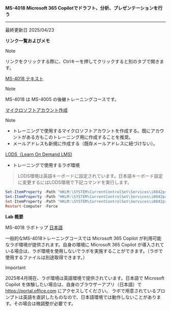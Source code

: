 **MS-4018 Microsoft 365 Copilotでドラフト、分析、プレゼンテーションを行う**
***

最終更新日 2025/04/23

**リンク一覧およびメモ**
> [!NOTE]
> リンクをクリックする際に、Ctrlキーを押してクリックすると別のタブで開きます。

[MS-4018 テキスト](https://learn.microsoft.com/ja-jp/training/paths/draft-analyze-present-microsoft-365-copilot/)

> [!NOTE]
> MS-4018 は MS-4005 の後継トレーニングコースです。


[マイクロソフトアカウント作成](https://account.microsoft.com/account/Account)

> [!NOTE]
> - トレーニングで使用するマイクロソフトアカウントを作成する。既にアカウントがある方もこのトレーニング用に作成することを推奨。
> - メールアドレスも新規に作成する（既存メールアドレスに紐づけない）。

[LODS（Learn On Demand LMS)](https://esi.learnondemand.net/User/Login?ReturnUrl=%2F)

- トレーニングで使用するラボ環境

 > LODS環境は英語キーボードに設定されています。日本語キーボード設定に変更するにはLODS環境で下記コマンドを実行します。

```powershell
Set-ItemProperty -Path "HKLM:\SYSTEM\CurrentControlSet\Services\i8042prt\Parameters" -Name "LayerDriver JPN" -Value "kbd106.dll"
Set-ItemProperty -Path "HKLM:\SYSTEM\CurrentControlSet\Services\i8042prt\Parameters" -Name "OverrideKeyboardType" -Value 7
Set-ItemProperty -Path "HKLM:\SYSTEM\CurrentControlSet\Services\i8042prt\Parameters" -Name "OverrideKeyboardSubtype" -Value 2
Restart-Computer -Force
```

**Lab 概要**

MS-4018 ラボトップ [日本語](https://github.com/MicrosoftLearning/MS-4018-Draft-analyze-present-Microsoft-365-Copilot.ja-jp/tree/main/Instructions/Labs)

一般的なMS-4018トレーニングコースでは Microsoft 365 Copilot が利用可能なラボ環境が提供されます。自身の環境に Microsoft 365 Copilot が導入されている場合は、ラボ環境を使用しないでラボを実施することができます。（ラボで使用するファイルは別途取得できます。）

> [!IMPORTANT]
> 2025年4月現在、ラボ環境は英語環境で提供されています。日本語で Microsoft Copilot を体験したい場合は、自身のブラウザーアプリ（日本語）で https://portal.office.com にアクセスしてください。
> ラボで用意されているプロンプトは英語を直訳したものなので、日本語環境では動作しないことがあります。その場合は微調整が必要です。



